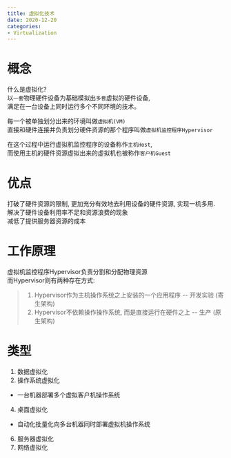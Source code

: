 ```yaml
---
title: 虚拟化技术
date: 2020-12-20
categories:
- Virtualization
---
```

# 概念
什么是虚拟化?<br>
以`一套`物理硬件设备为基础模拟出`多套`虚拟的硬件设备,<br>
满足在一台设备上同时运行多个不同环境的技术。<br>

每一个被单独划分出来的环境叫做`虚拟机(VM)`<br>
直接和硬件连接并负责划分硬件资源的那个程序叫做`虚拟机监控程序Hypervisor`<br>

在这个过程中运行虚拟机监控程序的设备称作`主机Host`,<br>
而使用主机的硬件资源虚拟出来的虚拟机也被称作`客户机Guest`<br>

# 优点

打破了硬件资源的限制, 更加充分有效地去利用设备的硬件资源, 实现一机多用.<br>
解决了硬件设备利用率不足和资源浪费的现象<br>
减低了提供服务器资源的成本<br>

# 工作原理

虚拟机监控程序Hypervisor负责分割和分配物理资源<br>
而Hypervisor则有两种存在方式:

>1. Hypervisor作为主机操作系统之上安装的一个应用程序 \-\- 开发实验 (寄生架构)<br>
>2. Hypervisor不依赖操作操作系统, 而是直接运行在硬件之上 \-\- 生产 (原生架构)<br>

# 类型
1. 数据虚拟化
2. 操作系统虚拟化
* 一台机器部署多个虚拟客户机操作系统
4. 桌面虚拟化
* 自动化批量化向多台机器同时部署虚拟机操作系统
6. 服务器虚拟化
7. 网络虚拟化


